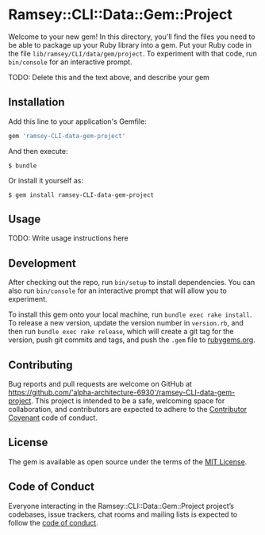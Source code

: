 # Ramsey::CLI::Data::Gem::Project

Welcome to your new gem! In this directory, you'll find the files you need to be able to package up your Ruby library into a gem. Put your Ruby code in the file `lib/ramsey/CLI/data/gem/project`. To experiment with that code, run `bin/console` for an interactive prompt.

TODO: Delete this and the text above, and describe your gem

## Installation

Add this line to your application's Gemfile:

```ruby
gem 'ramsey-CLI-data-gem-project'
```

And then execute:

    $ bundle

Or install it yourself as:

    $ gem install ramsey-CLI-data-gem-project

## Usage

TODO: Write usage instructions here

## Development

After checking out the repo, run `bin/setup` to install dependencies. You can also run `bin/console` for an interactive prompt that will allow you to experiment.

To install this gem onto your local machine, run `bundle exec rake install`. To release a new version, update the version number in `version.rb`, and then run `bundle exec rake release`, which will create a git tag for the version, push git commits and tags, and push the `.gem` file to [rubygems.org](https://rubygems.org).

## Contributing

Bug reports and pull requests are welcome on GitHub at https://github.com/'alpha-architecture-6930'/ramsey-CLI-data-gem-project. This project is intended to be a safe, welcoming space for collaboration, and contributors are expected to adhere to the [Contributor Covenant](http://contributor-covenant.org) code of conduct.

## License

The gem is available as open source under the terms of the [MIT License](https://opensource.org/licenses/MIT).

## Code of Conduct

Everyone interacting in the Ramsey::CLI::Data::Gem::Project project’s codebases, issue trackers, chat rooms and mailing lists is expected to follow the [code of conduct](https://github.com/'alpha-architecture-6930'/ramsey-CLI-data-gem-project/blob/master/CODE_OF_CONDUCT.md).
